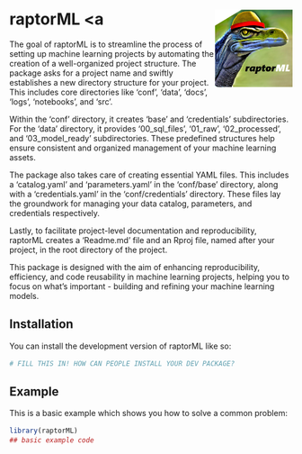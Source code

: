 
<!-- README.md is generated from README.Rmd. Please edit that file -->

# raptorML \<a <img src="man/figures/logo.png" align="right" height="138" /></a>

<!-- badges: start -->
<!-- badges: end -->

The goal of raptorML is to streamline the process of setting up machine
learning projects by automating the creation of a well-organized project
structure. The package asks for a project name and swiftly establishes a
new directory structure for your project. This includes core directories
like ‘conf’, ‘data’, ‘docs’, ‘logs’, ‘notebooks’, and ‘src’.

Within the ‘conf’ directory, it creates ‘base’ and ‘credentials’
subdirectories. For the ‘data’ directory, it provides ‘00_sql_files’,
‘01_raw’, ‘02_processed’, and ‘03_model_ready’ subdirectories. These
predefined structures help ensure consistent and organized management of
your machine learning assets.

The package also takes care of creating essential YAML files. This
includes a ‘catalog.yaml’ and ‘parameters.yaml’ in the ‘conf/base’
directory, along with a ‘credentials.yaml’ in the ‘conf/credentials’
directory. These files lay the groundwork for managing your data
catalog, parameters, and credentials respectively.

Lastly, to facilitate project-level documentation and reproducibility,
raptorML creates a ‘Readme.md’ file and an Rproj file, named after your
project, in the root directory of the project.

This package is designed with the aim of enhancing reproducibility,
efficiency, and code reusability in machine learning projects, helping
you to focus on what’s important - building and refining your machine
learning models.

## Installation

You can install the development version of raptorML like so:

``` r
# FILL THIS IN! HOW CAN PEOPLE INSTALL YOUR DEV PACKAGE?
```

## Example

This is a basic example which shows you how to solve a common problem:

``` r
library(raptorML)
## basic example code
```
